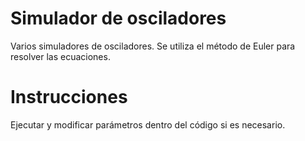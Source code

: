 Simulador de osciladores
=========================

Varios simuladores de osciladores. Se utiliza el método de Euler para resolver las ecuaciones.

Instrucciones
=============

Ejecutar y modificar parámetros dentro del código si es necesario.